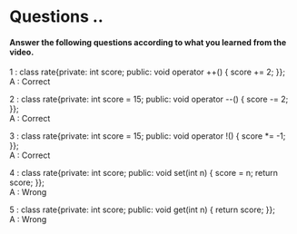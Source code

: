 # Questions ..

#### Answer the following questions according to what you learned from the video.

1 : class rate{private: int score; public: void operator ++() { score += 2; }};  
A : Correct

2 : class rate{private: int score = 15; public: void operator --() { score -= 2; }};  
A : Correct

3 : class rate{private: int score = 15; public: void operator !() { score *= -1; }};  
A : Correct

4 : class rate{private: int score; public: void set(int n) { score = n; return score; }};  
A : Wrong

5 : class rate{private: int score; public: void get(int n) { return score; }};  
A : Wrong
